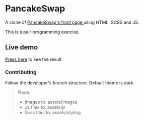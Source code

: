 # PancakeSwap  
A clone of [PancakeSwap's front page ](https://pancakeswap.finance/) using HTML, SCSS and JS.

This is a pair programming exercise.

## Live demo
[Press here](#) to see the result.
### Contributing
Follow the developer's branch structure. 
Default theme is dark.

> Place:
> * Images to: assets/images
> * Js files to: assets/js
> * Scss files to: assets/styling

